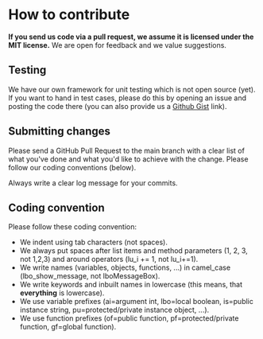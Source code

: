 # How to contribute

**If you send us code via a pull request, we assume it is licensed under the MIT license.**
We are open for feedback and we value suggestions.

## Testing

We have our own framework for unit testing which is not open source (yet).
If you want to hand in test cases, please do this by opening an issue and posting the code there (you can also provide us a [Github Gist](https://gist.github.com/) link).

## Submitting changes

Please send a GitHub Pull Request to the main branch with a clear list of what you've done and what you'd like to achieve with the change.
Please follow our coding conventions (below).

Always write a clear log message for your commits.

## Coding convention

Please follow these coding convention:

* We indent using tab characters (not spaces).
* We always put spaces after list items and method parameters (1, 2, 3, not 1,2,3) and around operators (lu_i += 1, not lu_i+=1).
* We write names (variables, objects, functions, ...) in camel_case (lbo_show_message, not lboMessageBox).
* We write keywords and inbuilt names in lowercase (this means, that **everything** is lowercase).
* We use variable prefixes (ai=argument  int, lbo=local boolean, is=public instance string, pu=protected/private instance object, ...).
* We use function prefixes (of=public function, pf=protected/private function, gf=global function).
